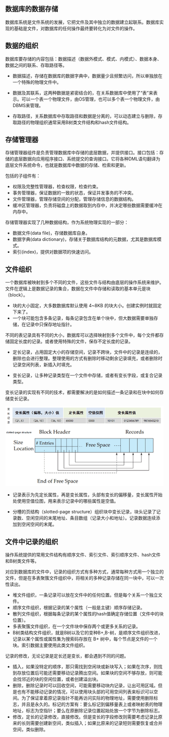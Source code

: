 ## 数据库的数据存储

数据库系统是文件系统的发展，它把文件及其中独立的数据建立起联系。数据库实现的基础是文件，对数据库的任何操作最终要转化为对文件的操作。

## 数据的组织

数据库要存储的内容包括：数据描述（数据外模式、模式、内模式）、数据本身、数据之间的联系、存取路径等。

- 数据描述，存储在数据库的数据字典中，数据量少且频繁访问，所以单独放在一个特殊的物理文件中。

- 数据及其联系，这两种数据是紧密结合的，在关系数据库中使用了“表”来表示。可以一个表一个物理文件，由OS管理，也可以多个表一个物理文件，由DBMS来管理。
- 存取路径，关系数据库中存取路径和数据是分离的，可以动态建立与删除，存取路径的物理组织通常采用B树类文件结构和hash文件结构。

## 存储管理器

存储管理器组件是负责管理数据库中存储的底层数据，并提供接口。接口包括：存储的底层数据向应用程序接口、系统提交的查询接口。它将各种DML语句翻译为底层文件系统命令，也就是数据库中数据的存储、检索和更新。

包括的子组件有：

- 权限及完整性管理器，检查权限，检查约束。
- 事务管理器，保证数据的一致的状态，保证并发事务的不冲突。
- 文件管理器，管理存储空间的分配，管理存储信息的数据结构。
- 缓冲区管理器，负责将磁盘上的数据取到内存中，并决定哪些数据需要缓冲在内存中。

存储管理器实现了几种数据结构，作为系统物理实现的一部分：

- 数据文件(data file)，存储数据库自身。
- 数据字典(data dictionary)，存储关于数据库结构的元数据，尤其是数据库模式。
- 索引(index)，提供对数据项的快速访问。

## 文件组织

一个数据库被映射到多个不同的文件，这些文件与结构由底层的操作系统来维护。文件在逻辑上是数据记录的集合，数据在文件中存储和读取的基本单元是块（block）。

- 块的大小固定，大多数数据库默认使用 4~8KB 的块大小。创建实例时就固定下来了。
- 一个块可能包含多条记录，每条记录包含在单个块中，但大数据需要单独存储，在记录中只保存地址指针。

不同的表记录具有不同的大小，数据库可以选择映射到多个文件中，每个文件都存储固定长度的记录。或者使用特殊的文件，保存不定长度的记录。

- 定长记录，占用固定大小的存储空间，记录不跨块，文件中的记录是连续的，删除也会进行整理。整理使用的方式有删除时移动剩余记录填充，或者删除时记录空闲列表，新插入时填充。

- 变长记录，让多种记录类型在一个文件中存储，或者有变长字段，或复合记录类型。

变长记录的实现有不同的技术，都需要解决的是如何描述一条记录和在块中如何存储变长记录。

![db_storage_record](db_storage_record.png)

- 记录表示为先定长属性，再是变长属性，头部有变长的偏移量，变长属性开始处使用空值位图，用来表示记录中的哪些属性是空值。

- 分槽的页结构（slotted-page structure）组织块中变长记录，块头记录了记录数、空闲空间的末尾地址、条目数组（记录大小和地址）。记录数据连续添加到空闲空间的末尾。

## 文件中记录的组织

操作系统提供的常用文件结构有顺序文件、索引文件、索引顺序文件、hash文件和B树类文件等。

对应到数据库的文件中，记录的组织方式有多种方式，通常每种方式用一个独立的文件，但是在多表聚簇文件组织中，将相关的多种记录存储在同一块中，可以一次性读出。

- 堆文件组织，一条记录可以放在文件中的任何位置。但是每个关系一个独立文件。
- 顺序文件组织，根据记录的某个属性（一般是主键）顺序存储记录。
- 散列文件组织，根据每条记录的某个属性的hash值确定存储位置（文件中的块位置）。
- 多表聚簇文件组织，在一个文件块中保存两个或更多关系的记录。
- B树类结构文件组织，就是B树以及它的变种B+,B-树，是顺序文件组织改进，记录以某个属性或属性集为搜索码存放在 B+ 树中，每个节点是文件的一个块。索引数据主要使用此类文件组织。

记录的修改，无论记录是定长还是变长，都会遇到不同的问题。

- 插入，如果没特定的顺序，那只需找到空闲块或新块写入；如果在次序，则找到存放位置后可能还需要移动记录腾出空间。如果块的空间不够存放，则可能会找邻近的块的空闲位置，或者创建溢出块。
- 删除，删除记录时可以回收空间，可能需要移动块内记录，让出可用区域。但是也有不能移动记录的情况，可以使用块头部的可用空间列表来标识可以空间。为了保证拿着原记录指针不能再访问实际的物理地址，需要使用删除标志，并且是永久的。标记的方案有：要么标记到偏移量表上或者映射表的物理地址，标志为空指针；要么在原删除记录位置起始处放一个字节为删除标志。
- 修改，定长的记录修改，直接修改。但是变长的字段修改则需要考虑记录比原来的长则需要创建新空间，类似插入；如果比原来的记录短则需要恢复或合并空间，类似删除。

